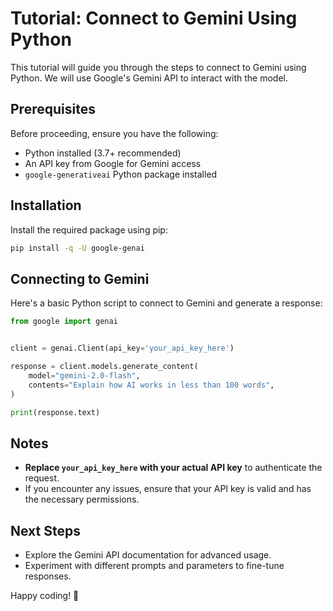 # Tutorial: Connect to Gemini Using Python

This tutorial will guide you through the steps to connect to Gemini using Python. We will use Google's Gemini API to interact with the model.

## Prerequisites

Before proceeding, ensure you have the following:
- Python installed (3.7+ recommended)
- An API key from Google for Gemini access
- `google-generativeai` Python package installed

## Installation

Install the required package using pip:

```sh
pip install -q -U google-genai
```

## Connecting to Gemini

Here's a basic Python script to connect to Gemini and generate a response:

```python
from google import genai


client = genai.Client(api_key='your_api_key_here')

response = client.models.generate_content(
    model="gemini-2.0-flash",
    contents="Explain how AI works in less than 100 words",
)

print(response.text)
```

## Notes
- **Replace `your_api_key_here` with your actual API key** to authenticate the request.
- If you encounter any issues, ensure that your API key is valid and has the necessary permissions.

## Next Steps
- Explore the Gemini API documentation for advanced usage.
- Experiment with different prompts and parameters to fine-tune responses.

Happy coding! 🚀

